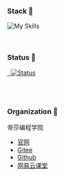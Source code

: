 ### Stack 🥱

![My Skills](https://skillicons.dev/icons?i=html,css,js,ts,nodejs,deno,go,wasm,nuxtjs,vue,vite&theme=light)

<br />

### Status 🫣
 
<a href="https://github.com/markthree?tab=repositories"> 
  <img src="https://github-readme-stats.vercel.app/api?username=markthree&show_icons=true&include_all_commits=true&count_private=true" alt="Status" href="https://github.com/markthree?tab=repositories">
<a/>


<br />
<br />

### Organization 🫡

帝莎编程学院 

- [官网](https://pc.dishait.cn/) 
- [Gitee](https://gitee.com/dishait)
- [Github](https://github.com/dishait)
- [网易云课堂](https://study.163.com/provider/480000001892585/index.htm?share=2&shareId=480000001892585)
